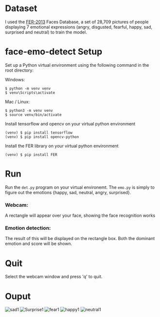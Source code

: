 # Dataset
I used the [FER-2013](http://www.socsci.ru.nl:8180/RaFD2/RaFD?p=main) Faces Database, a set of 28,709 pictures of people displaying 7 emotional expressions (angry, disgusted, fearful, happy, sad, surprised and neutral) to train the model.

# face-emo-detect Setup
Set up a Python virtual environment using the following command in the root directory:

Windows:

```shell
$ python -m venv venv
$ venv\Scripts\activate
```

Mac / Linux:

```shell
$ python3 -m venv venv
$ source venv/bin/activate
```

Install tensorflow and opencv on your virtual python environment

```shell
(venv) $ pip install tensorflow
(venv) $ pip install opencv-python
 ```
 
 Install the FER library on your virtual python environment
 
 ```shell
 (venv) $ pip install FER
 ```

# Run
Run the `det.py` program on your virtual environemt.
The `emo.py` is simply to figure out the emotions {happy, sad, neutral, angry, surprised}.

### Webcam:
A rectangle will appear over your face, showing the face recognition works

### Emotion detection:
The result of this will be displayed on the rectangle box. Both the dominant emotion and score will be shown.

# Quit
Select the webcam window and press 'q' to quit.

# Ouput

![sad1](https://user-images.githubusercontent.com/47358327/135108861-53382a61-3921-4602-ab15-96d088a79d5e.png)
![Surprise1](https://user-images.githubusercontent.com/47358327/135108872-d4174ee6-2322-4e0c-84a7-11297f6f0988.png)
![fear1](https://user-images.githubusercontent.com/47358327/135108874-1039cdcb-f2d2-466c-a433-8085ac215940.png)
![happy1](https://user-images.githubusercontent.com/47358327/135108876-57bc4931-116c-46fe-99aa-334051b0c07b.png)
![neutral1](https://user-images.githubusercontent.com/47358327/135108879-bff51249-ab7f-451a-b53b-dd6f080b7518.png)
